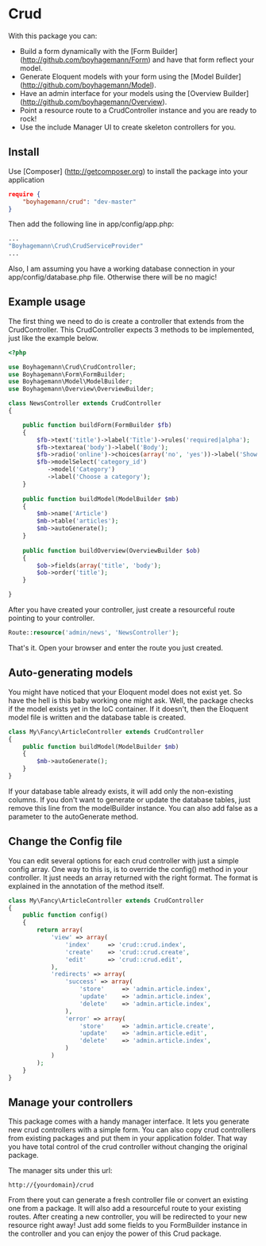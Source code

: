 Crud
====
With this package you can:

* Build a form dynamically with the [Form Builder] (http://github.com/boyhagemann/Form) and have that form reflect your model. 
* Generate Eloquent models with your form using the [Model Builder] (http://github.com/boyhagemann/Model).
* Have an admin interface for your models using the [Overview Builder] (http://github.com/boyhagemann/Overview).
* Point a resource route to a CrudController instance and you are ready to rock!
* Use the include Manager UI to create skeleton controllers for you.


## Install
Use [Composer] (http://getcomposer.org) to install the package into your application
```json
require {
    "boyhagemann/crud": "dev-master"
}
```

Then add the following line in app/config/app.php:
```php
...
"Boyhagemann\Crud\CrudServiceProvider"
...
```
Also, I am assuming you have a working database connection in your app/config/database.php file. 
Otherwise there will be no magic!

## Example usage
The first thing we need to do is create a controller that extends from the CrudController.
This CrudController expects 3 methods to be implemented, just like the example below.
```php
<?php

use Boyhagemann\Crud\CrudController;
use Boyhagemann\Form\FormBuilder;
use Boyhagemann\Model\ModelBuilder;
use Boyhagemann\Overview\OverviewBuilder;

class NewsController extends CrudController
{

    public function buildForm(FormBuilder $fb)
    {
        $fb->text('title')->label('Title')->rules('required|alpha');
        $fb->textarea('body')->label('Body');
        $fb->radio('online')->choices(array('no', 'yes'))->label('Show online?');
        $fb->modelSelect('category_id')
           ->model('Category')
           ->label('Choose a category');
    }
    
    public function buildModel(ModelBuilder $mb)
    {
        $mb->name('Article')
        $mb->table('articles');
        $mb->autoGenerate();
    }
    
    public function buildOverview(OverviewBuilder $ob)
    {
        $ob->fields(array('title', 'body');
        $ob->order('title');
    }

}
```

After you have created your controller, just create a resourceful route pointing to your controller.
```php
Route::resource('admin/news', 'NewsController');
```

That's it. Open your browser and enter the route you just created.

## Auto-generating models
You might have noticed that your Eloquent model does not exist yet. 
So have the hell is this baby working one might ask.
Well, the package checks if the model exists yet in the IoC container.
If it doesn't, then the Eloquent model file is written and the database table is created.

```php
class My\Fancy\ArticleController extends CrudController
{
    public function buildModel(ModelBuilder $mb)
    {
        $mb->autoGenerate();
    }
}

```

If your database table already exists, it will add only the non-existing columns.
If you don't want to generate or update the database tables, just remove this line from
the modelBuilder instance. You can also add false as a parameter to the autoGenerate method.


## Change the Config file
You can edit several options for each crud controller with just a simple config array.
One way to this is, is to override the config() method in your controller.
It just needs an array returned with the right format. 
The format is explained in the annotation of the method itself.
```php
class My\Fancy\ArticleController extends CrudController
{
    public function config()
    {
        return array(
        	'view' => array(
        		'index'     => 'crud::crud.index',
        		'create'    => 'crud::crud.create',
        		'edit'      => 'crud::crud.edit',
        	),
        	'redirects' => array(
        	    'success' => array(
        	        'store'     => 'admin.article.index',
        	        'update'    => 'admin.article.index',
        	        'delete'    => 'admin.article.index',
        	    ),
        	    'error' => array(
        	        'store'     => 'admin.article.create',
        	        'update'    => 'admin.article.edit',
        	        'delete'    => 'admin.article.index',
        	    )
        	)
        );
    }
}
```

## Manage your controllers
This package comes with a handy manager interface. 
It lets you generate new crud controllers with a simple form.
You can also copy crud controllers from existing packages and put them in your application folder.
That way you have total control of the crud controller without changing the original package.

The manager sits under this url:
```
http://{yourdomain}/crud
```
From there yout can generate a fresh controller file or convert an existing one from a package.
It will also add a resourceful route to your existing routes. 
After creating a new controller, you will be redirected to your new resource right away!
Just add some fields to you FormBuilder instance in the controller and you can enjoy the power of this Crud package.


